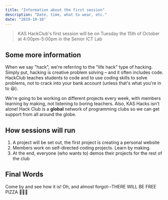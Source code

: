 ```yaml
---
title: "Information about the first session"
description: "Date, time, what to wear, etc."
date: "2019-10-10"
---
```


> KAS HackClub's first session will be on Tuesday the 15th of October at 4:00pm-5:00pm in the Senior ICT Lab

## Some more information
When we say "hack", we're referring to the "life hack" type of hacking. Simply put, hacking is creative problem solving – and it often includes code. HackClub teaches students to code and to use coding skills to solve problems, not to crack into your bank account (unless that's what you're in to 😃).

We're going to be working on different projects every week, with members learning by making, not listening to boring teachers. Also, KAS Hacks isn't alone! Hack Club is a **global** network of programming clubs so we can get support from all around the globe.

## How sessions will run
  1. A project will be set out, the first project is creating a personal website
  2. Members work on self-directed coding projects. Learn by making.
  3. At the end, everyone (who wants to) demos their projects for the rest of the club

## Final Words
Come by and see how it is! Oh, and almost forgot--THERE WILL BE FREE PIZZA 🍕🍕🍕